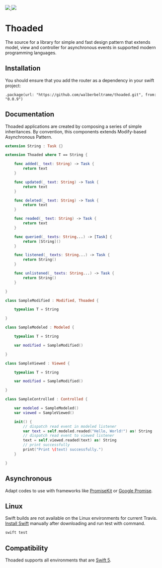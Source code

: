 <p>
 <a href="https://github.com/walberbeltrame/thoaded" alt="Thoaded on Github">
  <img src="https://img.shields.io/github/v/tag/walberbeltrame/thoaded.svg" />
 </a>
 <a href="http://opensource.org/licenses/MIT" alt="MIT License">
  <img src="https://img.shields.io/github/license/walberbeltrame/thoaded.svg" />
 </a>
</p>

# Thoaded
The source for a library for simple and fast design pattern that extends model, view and controller for asynchronous events in supported modern programming languages.

## Installation
You should ensure that you add the router as a dependency in your swift project:
```
.package(url: "https://github.com/walberbeltrame/thoaded.git", from: "0.0.9")
```

## Documentation
Thoaded applications are created by composing a series of simple inheritances. By convention, this components extends Modify-based Asynchronous Pattern.
```swift
extension String : Task {}

extension Thoaded where T == String {

    func added(_ text: String) -> Task {
        return text
    }

    func updated(_ text: String) -> Task {
        return text
    }

    func deleted(_ text: String) -> Task {
        return text
    }

    func readed(_ text: String) -> Task {
        return text
    }

    func queried(_ texts: String...) -> [Task] {
        return [String]()
    }

    func listened(_ texts: String...) -> Task {
        return String()
    }

    func unlistened(_ texts: String...) -> Task {
        return String()
    }

}

class SampleModified : Modified, Thoaded {

    typealias T = String

}

class SampleModeled : Modeled {

    typealias T = String

    var modified = SampleModified()

}

class SampleViewed : Viewed {

    typealias T = String

    var modified = SampleModified()

}

class SampleControlled : Controlled {

    var modeled = SampleModeled()
    var viewed = SampleViewed()

    init() {
        // dispatch read event in modeled listener
        var text = self.modeled.readed("Hello, World!") as! String
        // dispatch read event to viewed listener
        text = self.viewed.readed(text) as! String
        // print successfully 
        print("Print \(text) successfully.")
    }

}
```

## Asynchronous
Adapt codes to use with frameworks like [PromiseKit](https://github.com/mxcl/PromiseKit) or [Google Promise](https://github.com/google/promises).

## Linux
Swift builds are not available on the Linux environments for current Travis. [Install Swift](https://swift.org/getting-started/) manually after downloading and run test with command.
```bash
swift test
```

## Compatibility
Thoaded supports all environments that are [Swift 5](https://swift.org).